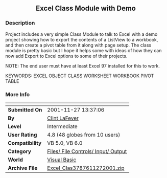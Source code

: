 ﻿<div align="center">

## Excel Class Module with Demo


</div>

### Description

Project includes a very simple Class Module to talk to Excel with a demo project showing how to export the contents of a ListView to a workbook, and then create a pivot table from it along with page setup. The class module is pretty basic but I hope it helps some with ideas of how they can now add Export to Excel options to some of their projects.

NOTE: The end user must have at least Excel 97 installed for this to work.

KEYWORDS: EXCEL OBJECT CLASS WORKSHEET WORKBOOK PIVOT TABLE
 
### More Info
 


<span>             |<span>
---                |---
**Submitted On**   |2001-11-27 13:37:06
**By**             |[Clint LaFever](https://github.com/Planet-Source-Code/PSCIndex/blob/master/ByAuthor/clint-lafever.md)
**Level**          |Intermediate
**User Rating**    |4.8 (48 globes from 10 users)
**Compatibility**  |VB 5\.0, VB 6\.0
**Category**       |[Files/ File Controls/ Input/ Output](https://github.com/Planet-Source-Code/PSCIndex/blob/master/ByCategory/files-file-controls-input-output__1-3.md)
**World**          |[Visual Basic](https://github.com/Planet-Source-Code/PSCIndex/blob/master/ByWorld/visual-basic.md)
**Archive File**   |[Excel\_Clas3787611272001\.zip](https://github.com/Planet-Source-Code/clint-lafever-excel-class-module-with-demo__1-29263/archive/master.zip)








